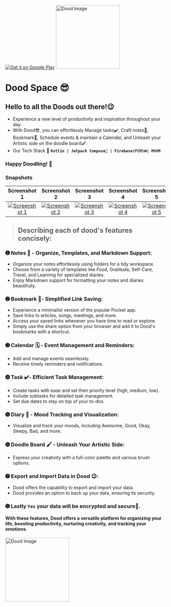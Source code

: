 [![Get it on Google Play](https://play.google.com/intl/en_us/badges/static/images/badges/en_badge_web_generic.png)](https://play.google.com/store/apps/details?id=com.implementing.cozyspace)
<img src="https://github.com/Brindha-m/DoodSpace-Todos.Notes.Doodles/assets/72887609/61785be0-edca-4565-a703-f6038690cf5a" alt="Dood Image" width="200"/>

# Dood Space 😎 
## Hello to all the Doods out there!😉
- Experience a new level of productivity and inspiration throughout your day.
- With Dood😎, you can effortlessly Manage tasks✔️, Craft notes📝, Bookmark🔖, Schedule events & maintain a Calendar, and Unleash your Artistic side on the doodle board🖌️.
- Our Tech Stack 🚀 **`Kotlin | Jetpack Compose🚀 | Firebase(FCM)🔥| MVVM`**

###  Happy Doodling! 🚀

### Snapshots

| Screenshot 1 | Screenshot 2 | Screenshot 3 | Screenshot 4 | Screenshot 5 | Screenshot 6 |
|:---:|:---:|:---:|:---:|:---:|:---:|
| [![Screenshot 1](https://play-lh.googleusercontent.com/kWQjB6Oeo-ED6qRfbjMZ1i7thPeROAn9oy_KFxkN_oHjXWEQuWP8j9bg-Mk_V8RVHkw=w1280-h750)](https://play-lh.googleusercontent.com/kWQjB6Oeo-ED6qRfbjMZ1i7thPeROAn9oy_KFxkN_oHjXWEQuWP8j9bg-Mk_V8RVHkw=w1280-h750) | [![Screenshot 2](https://play-lh.googleusercontent.com/O64RAjwhuc0WaIQICoOdhAmxfG-YLBZKeJ9ZopdhsbQ7AftLYlXCBeXLnElh8fjctj0=w1280-h750)](https://play-lh.googleusercontent.com/O64RAjwhuc0WaIQICoOdhAmxfG-YLBZKeJ9ZopdhsbQ7AftLYlXCBeXLnElh8fjctj0=w1280-h750) | [![Screenshot 3](https://play-lh.googleusercontent.com/uCLenh17re6OdGHACYIfC8ptTc9z-Euhn3EXNniOZg9n8enPhXelI5rms4PGDKbVBw59=w1280-h750)](https://play-lh.googleusercontent.com/uCLenh17re6OdGHACYIfC8ptTc9z-Euhn3EXNniOZg9n8enPhXelI5rms4PGDKbVBw59=w1280-h750) | [![Screenshot 4](https://play-lh.googleusercontent.com/GCd3i1wf-MRW087h0kqThZckAjeiCpXnhSY5JiQ9858ZBR3b2YY3n2wJsKlgRb7RTxY=w1280-h750)](https://play-lh.googleusercontent.com/GCd3i1wf-MRW087h0kqThZckAjeiCpXnhSY5JiQ9858ZBR3b2YY3n2wJsKlgRb7RTxY=w1280-h750) | [![Screenshot 5](https://play-lh.googleusercontent.com/XwAmHgojFra6lRFSDwboCniHiMrkiUvsLToiZGDctbR1r3xzY0jnJOTDi4h5SnJmx-w=w1280-h750)](https://play-lh.googleusercontent.com/XwAmHgojFra6lRFSDwboCniHiMrkiUvsLToiZGDctbR1r3xzY0jnJOTDi4h5SnJmx-w=w1280-h750) | [![Screenshot 6](https://play-lh.googleusercontent.com/S1Oi9J2YnXyKENyZgE8l3Dwd657bkTbt6kwZ6zNc-w9yJEtMakblgTf_EATiPRA8RqI=w1280-h750)](https://play-lh.googleusercontent.com/S1Oi9J2YnXyKENyZgE8l3Dwd657bkTbt6kwZ6zNc-w9yJEtMakblgTf_EATiPRA8RqI=w1280-h750) |

> ## Describing each of dood's features concisely:

### ➊ Notes 📝 - Organize, Templates, and Markdown Support:
- Organize your notes effortlessly using folders for a tidy workspace.
- Choose from a variety of templates like Food, Gratitude, Self-Care, Travel, and Learning for specialized diaries.
- Enjoy Markdown support for formatting your notes and diaries beautifully.

### ➋ Bookmark 🔖- Simplified Link Saving:
- Experience a minimalist version of the popular Pocket app.
- Save links to articles, songs, meetings, and more.
- Access your saved links whenever you have time to read or explore.
- Simply use the share option from your browser and add it to Dood's bookmarks with a shortcut.

### ➌ Calendar 🗓️ - Event Management and Reminders:
- Add and manage events seamlessly.
- Receive timely reminders and notifications.

### ➍ Task ✔️- Efficient Task Management:
- Create tasks with ease and set their priority level (high, medium, low).
- Include subtasks for detailed task management.
- Set due dates to stay on top of your to-dos.

### ➎ Diary 📒 - Mood Tracking and Visualization:
- Visualize and track your moods, including Awesome, Good, Okay, Sleepy, Bad, and more.

### ➏ Doodle Board 🖌️ - Unleash Your Artistic Side:
- Express your creativity with a full-color palette and various brush options.

### ➐ Export and Import Data in Dood 😉:
- Dood offers the capability to export and import your data.
- Dood provides an option to back up your data, ensuring its security.

### ➑ Lastly `Yes` your data will be encrypted and secure💯.

#### With these features, Dood offers a versatile platform for organizing your life, boosting productivity, nurturing creativity, and tracking your emotions.

<img src="https://github.com/Brindha-m/DoodSpace-Todos.Notes.Doodles/assets/72887609/61785be0-edca-4565-a703-f6038690cf5a" alt="Dood Image" width="200"/> 
